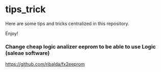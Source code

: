 # tips_trick

Here are some tips and tricks centralized in this repository.

Enjoy!


### Change cheap logic analizer eeprom to be able to use Logic (saleae software)

https://github.com/ribalda/fx2eeprom
